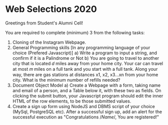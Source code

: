# Web Selections 2020
Greetings from Student's Alumni Cell! 

You are required to complete (minimum) 3 from the following tasks:

1. Cloning of the Instagram Webpage.
2. General Programming skills [In any programming language of your choice (Prefered Javascript)]
a) Write a program to input a string, and confirm if it is a Palindrome or Not
b) You are going to travel to another city that is located 𝑑 miles away from your home city. Your car can travel at most 𝑚 miles on a full tank and you start with a full tank.       Along your way, there are gas stations at distances x1, x2, x3...xn from your home city. What is the minimum number of refills needed?
3. Document Object Model
a) Create a Webpage with a form, taking name and email of a person, and a Table below it, with these two as fields. On clicking the submit button, your Javascript program             should edit the inner HTML of the row elements, to be those submitted values. 
4. Create a sign up form using NodeJS and DBMS script of your choice (MySql, PostgreSQL etc). 
   After a successful sign up, add an alert for the successful execution as "Congratulations /*Name*/, You are registered!" 
   
